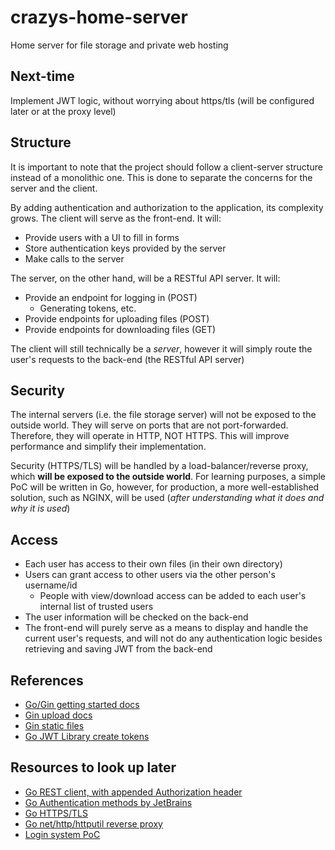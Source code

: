 # crazys-home-server

Home server for file storage and private web hosting

## Next-time

Implement JWT logic, without worrying about https/tls (will be configured later
or at the proxy level)

## Structure

It is important to note that the project should follow a client-server structure
instead of a monolithic one. This is done to separate the concerns for the server
and the client.

By adding authentication and authorization to the application, its complexity grows.
The client will serve as the front-end. It will:
- Provide users with a UI to fill in forms
- Store authentication keys provided by the server
- Make calls to the server

The server, on the other hand, will be a RESTful API server. It will:
- Provide an endpoint for logging in (POST)
    - Generating tokens, etc.
- Provide endpoints for uploading files (POST)
- Provide endpoints for downloading files (GET)

The client will still technically be a *server*, however it will simply route the
user's requests to the back-end (the RESTful API server)

## Security

The internal servers (i.e. the file storage server) will not be exposed to the
outside world. They will serve on ports that are not port-forwarded. Therefore,
they will operate in HTTP, NOT HTTPS. This will improve performance and simplify
their implementation.

Security (HTTPS/TLS) will be handled by a load-balancer/reverse proxy, which 
**will be exposed to the outside world**. For learning purposes, a simple PoC
will be written in Go, however, for production, a more well-established
solution, such as NGINX, will be used (*after understanding what it does and why
it is used*)

## Access

- Each user has access to their own files (in their own directory)
- Users can grant access to other users via the other person's username/id
    - People with view/download access can be added to each user's internal list
    of trusted users
- The user information will be checked on the back-end
- The front-end will purely serve as a means to display and handle the current
user's requests, and will not do any authentication logic besides retrieving and
saving JWT from the back-end

## References

- [Go/Gin getting started docs](https://go.dev/doc/tutorial/web-service-gin)
- [Gin upload docs](https://gin-gonic.com/docs/examples/upload-file/multiple-file/)
- [Gin static files](https://chroniconl.vercel.app/articles/serving-static-content-with-go-and-gin)
- [Go JWT Library create tokens](https://golang-jwt.github.io/jwt/usage/create/)

## Resources to look up later

- [Go REST client, with appended Authorization header](https://dev.to/der_gopher/writing-rest-api-client-in-go-3fkg#:~:text=req.Header.Set(%22Authorization%22%2C%20fmt.Sprintf(%22Bearer%20%25s%22%2C%20c.apiKey)))
- [Go Authentication methods by JetBrains](https://www.jetbrains.com/guide/go/tutorials/authentication-for-go-apps/auth/)
- [Go HTTPS/TLS](https://eli.thegreenplace.net/2021/go-https-servers-with-tls/)
- [Go net/http/httputil reverse proxy](https://pkg.go.dev/net/http/httputil#ReverseProxy)
- [Login system PoC](https://medium.com/@cheickzida/golang-implementing-jwt-token-authentication-bba9bfd84d60#:~:text=Implementing%20a%20Login%20System)
